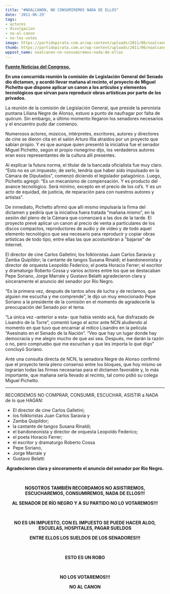 ```yaml
---
title: "#NOALCANON, NO CONSUMIREMOS NADA DE ELLOS"
date: '2011-06-29'
tags:
- actores
- divulgacion
- no-al-canon
- no-los-votes
image: https://partidopirata.com.ar/wp-content/uploads/2011/06/noalcanon5_red.jpg
thumb: https://partidopirata.com.ar/wp-content/uploads/2011/06/noalcanon5_red.jpg
wppost_name: noalcanon-no-consumiremos-nada-de-ellos
---
```


<strong><a href="http://www.ncn.com.ar/notas/11641-la-camara-alta-tambien-tratara-el-proyecto-de-canon-digital.html" target="_blank">Fuente Noticias del Congreso.</a></strong>

<strong>En una concurrida reunión la comisión de Legislación General  del Senado dio dictamen, y acordó llevar mañana al recinto, el proyecto  de Miguel Pichetto que dispone aplicar un canon a los artículos y  elementos tecnológicos que sirvan para reproducir obras artísticas por  parte de los privados.</strong>

La reunión de la comisión de Legislación General, que  preside la peronista puntana Liliana Negre de Alonso, estuvo a punto de  naufragar por falta de quórum. Sin embargo, a último momento llegaron  los senadores necesarios y el encuentro pudo dar comienzo.

Numerosos actores, músicos, intérpretes, escritores, autores y  directores de cine se dieron cita en el salón Arturo Illia atraídos por  un proyecto que sabían propio. Y es que aunque quien presentó la  iniciativa fue el senador Miguel Pichetto, según el propio rionegrino  dijo, los verdaderos autores eran esos representantes de la cultura allí  presentes.

Al explicar la futura norma, el titular de la bancada oficialista fue  muy claro. “Esto no es un impuesto; de serlo, tendría que haber sido  impulsado en la Cámara de Diputados”, comenzó diciendo el legislador  patagónico. Luego, Pichetto agregó: “Es un mecanismo de compensación. Y  es producto del avance tecnológico. Será mínimo, excepto en el precio de  los cd’s. Y es un acto de equidad, de justicia, de reparación para con  nuestros autores y artistas”.

De inmediato, Pichetto afirmó que allí mismo impulsaría la firma del  dictamen y pediría que la iniciativa fuera tratada “mañana mismo”, en la  sesión del pleno de la Cámara que comenzará a las dos de la tarde. El  proyecto prevé aplicar un canon al precio de venta a particulares de los  discos compactos, reproductores de audio y de video y de todo aquel  elemento tecnológico que sea necesario para reproducir y copiar obras  artísticas de todo tipo, entre ellas las que acostumbran a "bajarse" de  Internet.

El director de cine Carlos Galletini; los folkloristas Juan Carlos  Saravia y Zamba Quipildor; la cantante de tangos Susana Rinaldi; el  bandoneonista y director de orquesta Leopoldo Federico; el poeta Horacio  Ferrer; el escritor y dramaturgo Roberto Cossa y varios actores entre  los que se destacaban Pepe Soriano, Jorge Marrale y Gustavo Belatti  agradecieron clara y sinceramente el anuncio del senador por Río Negro.

“Es la primera vez, después de tantos años de lucha y de reclamos, que  alguien me escucha y me comprende”, le dijo un muy emocionado Pepe  Soriano a la presidente de la comisión en el momento de agradecerle la  preocupación del Senado por el tema.

“La única vez –anterior a esta- que había venido acá, fue disfrazado de  Lisandro de la Torre”, comentó luego el actor ante NCN aludiendo al  momento en que tuvo que encarnar al mítico Lisandro en la película  “Asesinato en el Senado de la Nación”. “Veo que hay un lugar donde hay  democracia y me alegro mucho de que así sea. Después, me darán la razón o  no, pero compruebo que me escuchan y que les importa lo que digo”  concluyó Soriano.

Ante una consulta directa de NCN, la senadora Negre de Alonso confirmó  que el proyecto tenía pleno consenso entre los bloques, que hoy mismo se  lograrían todas las firmas necesarias para el dictamen favorable y, lo  más importante, que mañana sería llevado al recinto, tal como pidió su  colega Miguel Pichetto.

<hr />

RECORDEMOS NO COMPRAR, CONSUMIR, ESCUCHAR, ASISTIR a NADA de lo que HAGAN:
<ul>
	<li>El director de cine Carlos Galletini;</li>
	<li>los folkloristas Juan Carlos   Saravia y</li>
	<li>Zamba Quipildor;</li>
	<li>la cantante de tangos Susana Rinaldi;</li>
	<li>el   bandoneonista y director de orquesta Leopoldo Federico;</li>
	<li>el poeta Horacio   Ferrer;</li>
	<li>el escritor y dramaturgo Roberto Cossa</li>
	<li>Pepe Soriano,</li>
	<li>Jorge Marrale y</li>
	<li>Gustavo Belatti</li>
</ul>
<p style="text-align: center;"><strong>Agradecieron clara y sinceramente el anuncio del senador por Río Negro.</strong></p>
<p style="text-align: center;">&nbsp;</p>
<p style="text-align: center;"><strong>NOSOTROS TAMBIÉN RECORDAMOS NO ASISTIREMOS, ESCUCHAREMOS, CONSUMIREMOS, NADA DE ELLOS!!!</strong></p>
<p style="text-align: center;"><strong>AL SENADOR DE RÍO NEGRO Y A SU PARTIDO NO LO VOTAREMOS!!!</strong></p>
<p style="text-align: center;">&nbsp;</p>
<p style="text-align: center;"><strong>NO ES UN IMPUESTO, CON EL IMPUESTO SE PUEDE HACER ALGO, ESCUELAS, HOSPITALES, PAGAR SUELDOS</strong></p>
<p style="text-align: center;"><strong>ENTRE ELLOS LOS SUELDOS DE LOS SENADORES!!! </strong></p>
<p style="text-align: center;">&nbsp;</p>
<p style="text-align: center;"><strong>ESTO ES UN ROBO</strong></p>
<p style="text-align: center;">&nbsp;</p>
<p style="text-align: center;"><strong>NO LOS VOTAREMOS!!!</strong></p>
<p style="text-align: center;"><strong>NO AL CANON
</strong></p>
